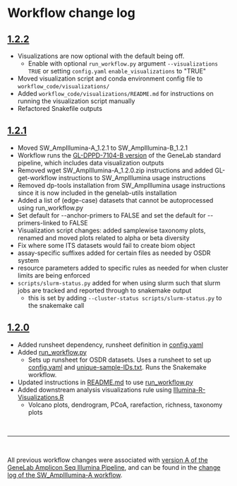 # Workflow change log

## [1.2.2](https://github.com/nasa/GeneLab_Data_Processing/tree/SW_AmpIllumina-B_1.2.2/Amplicon/Illumina/Workflow_Documentation/SW_AmpIllumina-B)
- Visualizations are now optional with the default being off.
  - Enable with optional `run_workflow.py` argument `--visualizations TRUE` or setting `config.yaml` `enable_visualizations` to "TRUE"
- Moved visualization script and conda environment config file to `workflow_code/visualizations/`
- Added `workflow_code/visualizations/README.md` for instructions on running the visualization script manually
- Refactored Snakefile outputs

## [1.2.1](https://github.com/nasa/GeneLab_Data_Processing/tree/SW_AmpIllumina-B_1.2.1/Amplicon/Illumina/Workflow_Documentation/SW_AmpIllumina-B)
- Moved SW_AmpIllumina-A_1.2.1 to SW_AmpIllumina-B_1.2.1
- Workflow runs the [GL-DPPD-7104-B version](../../Pipeline_GL-DPPD-7104_Versions/GL-DPPD-7104-B.md) of the GeneLab standard pipeline, which includes data visualization outputs
- Removed wget SW_AmpIllumina-A_1.2.0.zip instructions and added GL-get-workflow instructions to SW_AmpIllumina usage instructions
- Removed dp-tools installation from SW_AmpIllumina usage instructions since it is now included in the genelab-utils installation
- Added a list of (edge-case) datasets that cannot be autoprocessed using run_workflow.py
- Set default for --anchor-primers to FALSE and set the default for --primers-linked to FALSE
- Visualization script changes: added samplewise taxonomy plots, renamed and moved plots related to alpha or beta diversity
- Fix where some ITS datasets would fail to create biom object
- assay-specific suffixes added for certain files as needed by OSDR system
- resource parameters added to specific rules as needed for when cluster limits are being enforced
- `scripts/slurm-status.py` added for when using slurm such that slurm jobs are tracked and reported through to snakemake output
  - this is set by adding `--cluster-status scripts/slurm-status.py` to the snakemake call 
 
## [1.2.0](https://github.com/nasa/GeneLab_Data_Processing/tree/SW_AmpIllumina-A_1.2.0/Amplicon/Illumina/Workflow_Documentation/SW_AmpIllumina-A)
- Added runsheet dependency, runsheet definition in [config.yaml](workflow_code/config.yaml)
- Added [run_workflow.py](workflow_code/scripts/run_workflow.py)
  - Sets up runsheet for OSDR datasets. Uses a runsheet to set up [config.yaml](workflow_code/config.yaml) and [unique-sample-IDs.txt](workflow_code/unique-sample-IDs.txt). Runs the Snakemake workflow.
- Updated instructions in [README.md](README.md) to use [run_workflow.py](workflow_code/scripts/run_workflow.py)
- Added downstream analysis visualizations rule using [Illumina-R-Visualizations.R](workflow_code/scripts/Illumina-R-visualizations.R)
  - Volcano plots, dendrogram, PCoA, rarefaction, richness, taxonomy plots

<br> 

---

<br> 

All previous workflow changes were associated with [version A of the GeneLab Amplicon Seq Illumina Pipeline](../../Pipeline_GL-DPPD-7104_Versions/GL-DPPD-7104-A.md), and can be found in the [change log of the SW_AmpIllumina-A workflow](../SW_AmpIllumina-A/CHANGELOG.md).